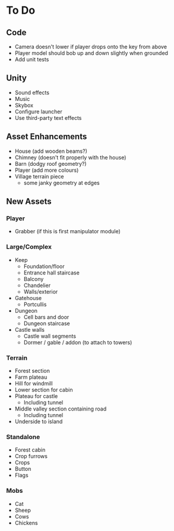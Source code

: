 # To Do

## Code
 - Camera doesn't lower if player drops onto the key from above
 - Player model should bob up and down slightly when grounded
 - Add unit tests

## Unity
 - Sound effects
 - Music
 - Skybox
 - Configure launcher
 - Use third-party text effects

## Asset Enhancements
 - House (add wooden beams?)
 - Chimney (doesn't fit properly with the house)
 - Barn (dodgy roof geometry?)
 - Player (add more colours)
 - Village terrain piece
   - some janky geometry at edges

## New Assets

### Player
 - Grabber (if this is first manipulator module)

### Large/Complex
 - Keep
   - Foundation/floor
   - Entrance hall staircase
   - Balcony
   - Chandelier
   - Walls/exterior
 - Gatehouse
   - Portcullis
 - Dungeon
   - Cell bars and door
   - Dungeon staircase
 - Castle walls
   - Castle wall segments
   - Dormer / gable / addon (to attach to towers)

### Terrain
 - Forest section
 - Farm plateau
 - Hill for windmill
 - Lower section for cabin
 - Plateau for castle
   - Including tunnel
 - Middle valley section containing road
   - Including tunnel
 - Underside to island

### Standalone
 - Forest cabin
 - Crop furrows
 - Crops
 - Button
 - Flags

### Mobs
 - Cat
 - Sheep
 - Cows
 - Chickens